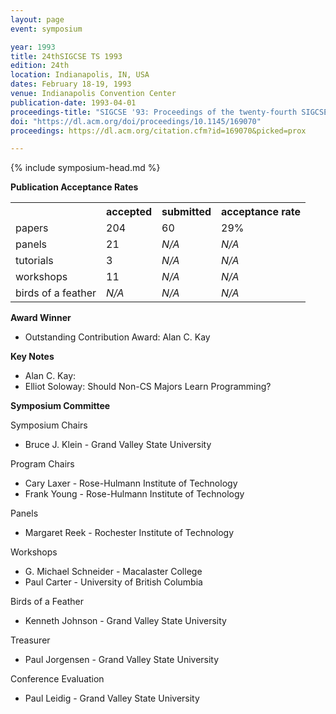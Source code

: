 ```yaml
---
layout: page
event: symposium

year: 1993
title: 24thSIGCSE TS 1993
edition: 24th
location: Indianapolis, IN, USA
dates: February 18-19, 1993
venue: Indianapolis Convention Center
publication-date: 1993-04-01
proceedings-title: "SIGCSE '93: Proceedings of the twenty-fourth SIGCSE Technical Symposium on Computer Science Education"
doi: "https://dl.acm.org/doi/proceedings/10.1145/169070"
proceedings: https://dl.acm.org/citation.cfm?id=169070&picked=prox

---
```


{% include symposium-head.md %}

**Publication Acceptance Rates**

 <table class="table table-hover table-sm"><tbody><tr><th></th>
<th>accepted</th>
<th>submitted</th>
<th>acceptance rate</th>
</tr><tr><td>papers</td>
<td> 204</td>
<td> 60</td>
<td> 29%</td>
</tr><tr><td>panels</td>
<td> 21</td>
<td> <i>N/A</i></td>
<td> <i>N/A</i></td>
</tr><tr><td>tutorials</td>
<td> 3</td>
<td> <i>N/A</i></td>
<td> <i>N/A</i></td>
</tr><tr><td>workshops</td>
<td> 11</td>
<td> <i>N/A</i></td>
<td> <i>N/A</i></td>
</tr><tr><td>birds of a feather</td>
<td> <i>N/A</i></td>
<td> <i>N/A</i></td>
<td> <i>N/A</i></td>
</tr></tbody></table>

**Award Winner**

-   Outstanding Contribution Award: Alan C. Kay

**Key Notes**

-   Alan C. Kay:
-   Elliot Soloway: Should Non-CS Majors Learn Programming?

**Symposium Committee**

Symposium Chairs

-   Bruce J. Klein - Grand Valley State University

Program Chairs

-   Cary Laxer - Rose-Hulmann Institute of Technology
-   Frank Young - Rose-Hulmann Institute of Technology

Panels

-   Margaret Reek - Rochester Institute of Technology

Workshops

-   G. Michael Schneider - Macalaster College
-   Paul Carter - University of British Columbia

Birds of a Feather

-   Kenneth Johnson - Grand Valley State University

Treasurer

-   Paul Jorgensen - Grand Valley State University

Conference Evaluation

-   Paul Leidig - Grand Valley State University
